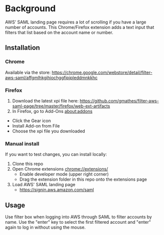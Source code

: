 # Background

AWS' SAML landing page requires a lot of scrolling if you have a large number of accounts. This Chrome/Firefox extension adds a text input that filters that list based on the account name or number.

## Installation

### Chrome

Available via the store: <https://chrome.google.com/webstore/detail/filter-aws-saml/affgmlhkgihiochggfipjpleddmnkkhc>

### Firefox

1. Download the latest xpi file here: <https://github.com/gmathes/filter-aws-saml-page/tree/master/firefox/web-ext-artifacts>
2. In Firefox, go to Add-Ons <about:addons>
  - Click the Gear icon
  - Install Add-on from File
  - Choose the xpi file you downloaded

### Manual install

If you want to test changes, you can install locally:

1. Clone this repo
2. Open Chrome extensions <chrome://extensions/>
   - Enable developer mode (upper right corner)
   - Drag the extension folder in this repo onto the extensions page
3. Load AWS' SAML landing page
   - <https://signin.aws.amazon.com/saml>

## Usage

Use filter box when logging into AWS through SAML to filter accounts by name.
Use the "enter" key to select the first filtered account and "enter" again to
log in without using the mouse.
